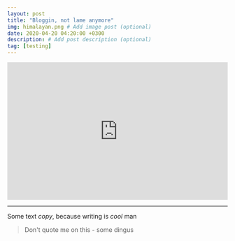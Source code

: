 ```yaml
---
layout: post
title: "Bloggin, not lame anymore"
img: himalayan.png # Add image post (optional)
date: 2020-04-20 04:20:00 +0300
description: # Add post description (optional)
tag: [testing]
---
```


<iframe width="100%" height="315" src="https://www.youtube.com/embed/-DEjlo6vaFc" frameborder="0" allow="accelerometer; autoplay; encrypted-media; gyroscope; picture-in-picture" allowfullscreen></iframe>



---



Some text _copy_, because writing is *cool* man

> Don't quote me on this - some dingus